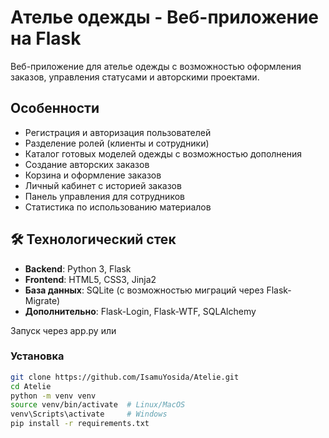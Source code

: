 # Ателье одежды - Веб-приложение на Flask
Веб-приложение для ателье одежды с возможностью оформления заказов, управления статусами и авторскими проектами.

## Особенности

- Регистрация и авторизация пользователей
- Разделение ролей (клиенты и сотрудники)
- Каталог готовых моделей одежды с возможностью дополнения
- Создание авторских заказов
- Корзина и оформление заказов
- Личный кабинет с историей заказов
- Панель управления для сотрудников
- Статистика по использованию материалов

## 🛠 Технологический стек

- **Backend**: Python 3, Flask
- **Frontend**: HTML5, CSS3, Jinja2
- **База данных**: SQLite (с возможностью миграций через Flask-Migrate)
- **Дополнительно**: Flask-Login, Flask-WTF, SQLAlchemy


Запуск через app.py или
### Установка
```bash
git clone https://github.com/IsamuYosida/Atelie.git
cd Atelie
python -m venv venv
source venv/bin/activate  # Linux/MacOS
venv\Scripts\activate     # Windows
pip install -r requirements.txt
